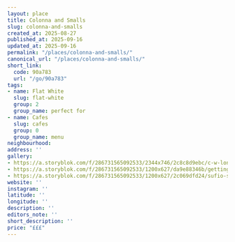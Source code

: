 ```yaml
---
layout: place
title: Colonna and Smalls
slug: colonna-and-smalls
created_at: 2025-08-27
published_at: 2025-09-16
updated_at: 2025-09-16
permalink: "/places/colonna-and-smalls/"
canonical_url: "/places/colonna-and-smalls/"
short_link:
  code: 90a783
  url: "/go/90a783"
tags:
- name: Flat White
  slug: flat-white
  group: 2
  group_name: perfect for
- name: Cafes
  slug: cafes
  group: 0
  group_name: menu
neighbourhood:
address: ''
gallery:
- https://a.storyblok.com/f/286731565092533/2344x746/2c8c8d9ebc/c-w-london.png
- https://a.storyblok.com/f/286731565092533/1200x627/da9e88346b/getting-started.jpg
- https://a.storyblok.com/f/286731565092533/1200x627/2c069dfd24/sufio-sessions-berlin.jpg
website: ''
instagram: ''
latitude: ''
longitude: ''
description: ''
editors_note: ''
short_description: ''
price: "£££"
---
```

